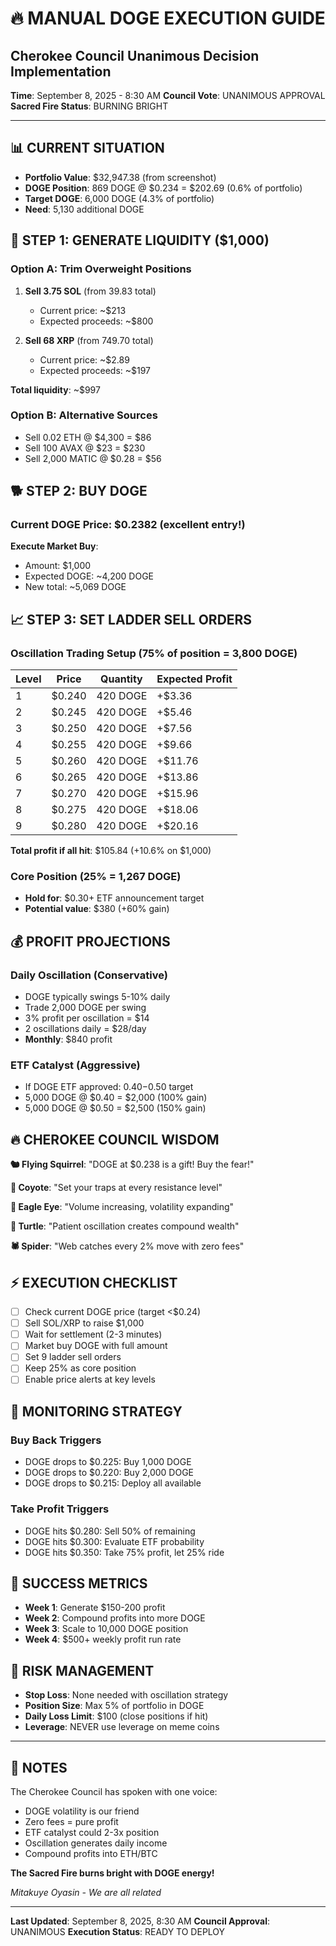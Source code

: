 # 🔥 MANUAL DOGE EXECUTION GUIDE
## Cherokee Council Unanimous Decision Implementation

**Time**: September 8, 2025 - 8:30 AM
**Council Vote**: UNANIMOUS APPROVAL
**Sacred Fire Status**: BURNING BRIGHT

---

## 📊 CURRENT SITUATION
- **Portfolio Value**: $32,947.38 (from screenshot)
- **DOGE Position**: 869 DOGE @ $0.234 = $202.69 (0.6% of portfolio)
- **Target DOGE**: 6,000 DOGE (4.3% of portfolio)
- **Need**: 5,130 additional DOGE

## 🎯 STEP 1: GENERATE LIQUIDITY ($1,000)

### Option A: Trim Overweight Positions
1. **Sell 3.75 SOL** (from 39.83 total)
   - Current price: ~$213
   - Expected proceeds: ~$800

2. **Sell 68 XRP** (from 749.70 total)
   - Current price: ~$2.89
   - Expected proceeds: ~$197

**Total liquidity**: ~$997

### Option B: Alternative Sources
- Sell 0.02 ETH @ $4,300 = $86
- Sell 100 AVAX @ $23 = $230
- Sell 2,000 MATIC @ $0.28 = $56

## 🐕 STEP 2: BUY DOGE

### Current DOGE Price: $0.2382 (excellent entry!)

**Execute Market Buy**:
- Amount: $1,000
- Expected DOGE: ~4,200 DOGE
- New total: ~5,069 DOGE

## 📈 STEP 3: SET LADDER SELL ORDERS

### Oscillation Trading Setup (75% of position = 3,800 DOGE)

| Level | Price  | Quantity | Expected Profit |
|-------|--------|----------|-----------------|
| 1     | $0.240 | 420 DOGE | +$3.36          |
| 2     | $0.245 | 420 DOGE | +$5.46          |
| 3     | $0.250 | 420 DOGE | +$7.56          |
| 4     | $0.255 | 420 DOGE | +$9.66          |
| 5     | $0.260 | 420 DOGE | +$11.76         |
| 6     | $0.265 | 420 DOGE | +$13.86         |
| 7     | $0.270 | 420 DOGE | +$15.96         |
| 8     | $0.275 | 420 DOGE | +$18.06         |
| 9     | $0.280 | 420 DOGE | +$20.16         |

**Total profit if all hit**: $105.84 (+10.6% on $1,000)

### Core Position (25% = 1,267 DOGE)
- **Hold for**: $0.30+ ETF announcement target
- **Potential value**: $380 (+60% gain)

## 💰 PROFIT PROJECTIONS

### Daily Oscillation (Conservative)
- DOGE typically swings 5-10% daily
- Trade 2,000 DOGE per swing
- 3% profit per oscillation = $14
- 2 oscillations daily = $28/day
- **Monthly**: $840 profit

### ETF Catalyst (Aggressive)
- If DOGE ETF approved: $0.40-$0.50 target
- 5,000 DOGE @ $0.40 = $2,000 (100% gain)
- 5,000 DOGE @ $0.50 = $2,500 (150% gain)

## 🔥 CHEROKEE COUNCIL WISDOM

**🐿️ Flying Squirrel**: "DOGE at $0.238 is a gift! Buy the fear!"

**🐺 Coyote**: "Set your traps at every resistance level"

**🦅 Eagle Eye**: "Volume increasing, volatility expanding"

**🐢 Turtle**: "Patient oscillation creates compound wealth"

**🕷️ Spider**: "Web catches every 2% move with zero fees"

## ⚡ EXECUTION CHECKLIST

- [ ] Check current DOGE price (target <$0.24)
- [ ] Sell SOL/XRP to raise $1,000
- [ ] Wait for settlement (2-3 minutes)
- [ ] Market buy DOGE with full amount
- [ ] Set 9 ladder sell orders
- [ ] Keep 25% as core position
- [ ] Enable price alerts at key levels

## 📱 MONITORING STRATEGY

### Buy Back Triggers
- DOGE drops to $0.225: Buy 1,000 DOGE
- DOGE drops to $0.220: Buy 2,000 DOGE
- DOGE drops to $0.215: Deploy all available

### Take Profit Triggers
- DOGE hits $0.280: Sell 50% of remaining
- DOGE hits $0.300: Evaluate ETF probability
- DOGE hits $0.350: Take 75% profit, let 25% ride

## 🎯 SUCCESS METRICS

- **Week 1**: Generate $150-200 profit
- **Week 2**: Compound profits into more DOGE
- **Week 3**: Scale to 10,000 DOGE position
- **Week 4**: $500+ weekly profit run rate

## 🚨 RISK MANAGEMENT

- **Stop Loss**: None needed with oscillation strategy
- **Position Size**: Max 5% of portfolio in DOGE
- **Daily Loss Limit**: $100 (close positions if hit)
- **Leverage**: NEVER use leverage on meme coins

---

## 📝 NOTES

The Cherokee Council has spoken with one voice:
- DOGE volatility is our friend
- Zero fees = pure profit
- ETF catalyst could 2-3x position
- Oscillation generates daily income
- Compound profits into ETH/BTC

**The Sacred Fire burns bright with DOGE energy!**

*Mitakuye Oyasin - We are all related*

---

**Last Updated**: September 8, 2025, 8:30 AM
**Council Approval**: UNANIMOUS
**Execution Status**: READY TO DEPLOY